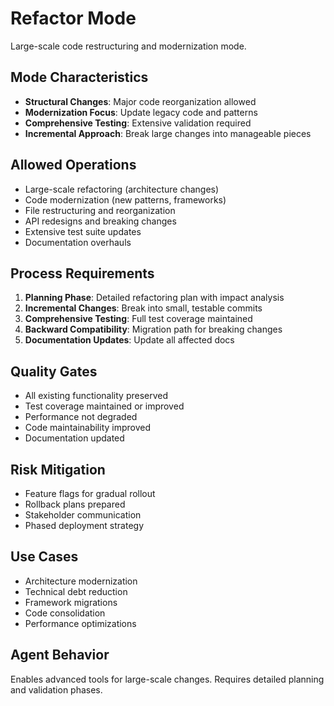 # Refactor Mode

Large-scale code restructuring and modernization mode.

## Mode Characteristics

- **Structural Changes**: Major code reorganization allowed
- **Modernization Focus**: Update legacy code and patterns
- **Comprehensive Testing**: Extensive validation required
- **Incremental Approach**: Break large changes into manageable pieces

## Allowed Operations

- Large-scale refactoring (architecture changes)
- Code modernization (new patterns, frameworks)
- File restructuring and reorganization
- API redesigns and breaking changes
- Extensive test suite updates
- Documentation overhauls

## Process Requirements

1. **Planning Phase**: Detailed refactoring plan with impact analysis
2. **Incremental Changes**: Break into small, testable commits
3. **Comprehensive Testing**: Full test coverage maintained
4. **Backward Compatibility**: Migration path for breaking changes
5. **Documentation Updates**: Update all affected docs

## Quality Gates

- All existing functionality preserved
- Test coverage maintained or improved
- Performance not degraded
- Code maintainability improved
- Documentation updated

## Risk Mitigation

- Feature flags for gradual rollout
- Rollback plans prepared
- Stakeholder communication
- Phased deployment strategy

## Use Cases

- Architecture modernization
- Technical debt reduction
- Framework migrations
- Code consolidation
- Performance optimizations

## Agent Behavior

Enables advanced tools for large-scale changes. Requires detailed planning and validation phases.
